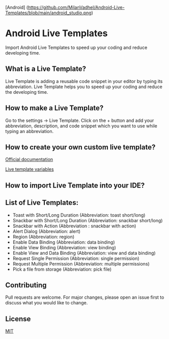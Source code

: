 [Android] (https://github.com/MilanVadhel/Android-Live-Templates/blob/main/android_studio.png)

# Android Live Templates

 Import Android Live Templates to speed up your coding and reduce developing time.

## What is a Live Template?

Live Template is adding a reusable code snippet in your editor by typing its abbreviation. Live Template helps you to speed up your coding and reduce the developing time. 

## How to make a Live Template?
Go to the settings -> Live Template. Click on the + button and add your abbreviation, description, and code snippet which you want to use while typing an abbreviation.

## How to create your own custom live template?

[Official documentation](https://www.jetbrains.com/help/idea/creating-and-editing-live-templates.html)

[Live template variables](https://www.jetbrains.com/help/idea/template-variables.html)

## How to import Live Template into your IDE?

## List of Live Templates:

- Toast with Short/Long Duration (Abbreviation: toast short/long)
- Snackbar with Short/Long Duration (Abbreviation: snackbar short/long)
- Snackbar with Action (Abbreviation : snackbar with action)
- Alert Dialog (Abbreviation: alert)
- Region (Abbreviation: region) 
- Enable Data Binding (Abbreviation: data binding)
- Enable View Binding (Abbreviation: view binding)
- Enable View and Data Binding (Abbreviation: view and data binding)
- Request Single Permission (Abbreviation: single permission)
- Request Multiple Permission (Abbreviation: multiple permissions)
- Pick a file from storage (Abbreviation: pick file)


## Contributing
Pull requests are welcome. For major changes, please open an issue first to discuss what you would like to change.


## License
[MIT](https://github.com/MilanVadhel/Android-Live-Templates/blob/main/LICENSE)
